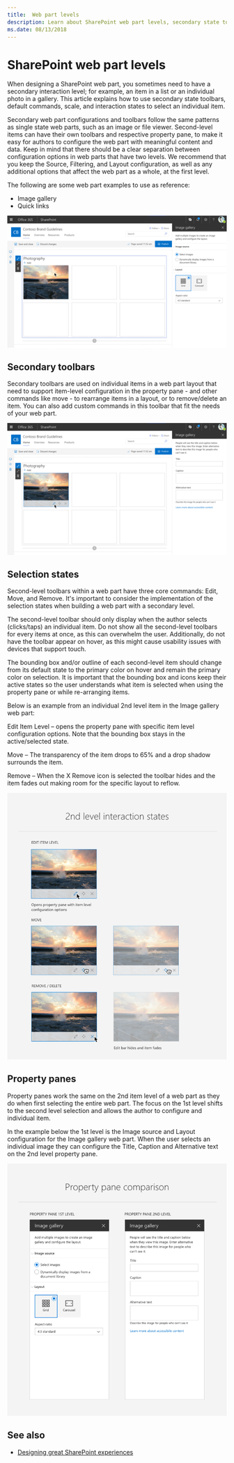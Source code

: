 ```yaml
---
title:  Web part levels
description: Learn about SharePoint web part levels, secondary state toolbars, and the selection model.
ms.date: 08/13/2018
---
```


# SharePoint web part levels

When designing a SharePoint web part, you sometimes need to have a secondary interaction level; for example, an item in a list or an individual photo in a gallery. This article explains how to use secondary state toolbars, default commands, scale, and interaction states to select an individual item.

Secondary web part configurations and toolbars follow the same patterns as single state web parts, such as an image or file viewer. Second-level items can have their own toolbars and respective property pane, to make it easy for authors to configure the web part with meaningful content and data. Keep in mind that there should be a clear separation between configuration options in web parts that have two levels. We recommend that you keep the Source, Filtering, and Layout configuration, as well as any additional options that affect the web part as a whole, at the first level. 

The following are some web part examples to use as reference:

- Image gallery
- Quick links

![Selection of an individual image in the Image Gallery web part with property pane open](../images/01_WebpartLevels_Overview.png)


## Secondary toolbars

Secondary toolbars are used on individual items in a web part layout that need to support item-level configuration in the property pane - and other commands like move - to rearrange items in a layout, or to remove/delete an item. You can also add custom commands in this toolbar that fit the needs of your web part.

![Edit state of Image Gallery web part with property pane open](../images/02_WebpartLevels_SecondLevel.png)

## Selection states

Second-level toolbars within a web part have three core commands: Edit, Move, and Remove. It's important to consider the implementation of the selection states when building a web part with a secondary level. 

The second-level toolbar should only display when the author selects (clicks/taps) an individual item. Do not show all the second-level toolbars for every items at once, as this can overwhelm the user. Additionally, do not have the toolbar appear on hover, as this might cause usability issues with devices that support touch.

The bounding box and/or outline of each second-level item should change from its default state to the primary color on hover and remain the primary color on selection. It is important that the bounding box and icons keep their active states so the user understands what item is selected when using the property pane or while re-arranging items.

Below is an example from an individual 2nd level item in the Image gallery web part:

Edit Item Level – opens the property pane with specific item level configuration options. Note that the bounding box stays in the active/selected state.

Move – The transparency of the item drops to 65% and a drop shadow surrounds the item.

Remove – When the X Remove icon is selected the toolbar hides and the item fades out making room for the specific layout to reflow.

![Selection states of a second level item, example individual image in the Image Gallery web part](../images/03_WebpartLevels_InteractionStates.png)

## Property panes

Property panes work the same on the 2nd item level of a web part as they do when first selecting the entire web part. The focus on the 1st level shifts to the second level selection and allows the author to configure and individual item.

In the example below the 1st level is the Image source and Layout configuration for the Image gallery web part. When the user selects an individual image they can configure the Title, Caption and Alternative text on the 2nd level property pane.

![Property pane comparision between 1st and 2nd level](../images/04_WebpartLevels_PropertyPanes.png)

## See also

- [Designing great SharePoint experiences](design-guidance-overview.md)
